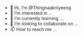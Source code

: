 - 👋 Hi, I’m @Thingnaakniyeeng
- 👀 I’m interested in ...
- 🌱 I’m currently learning ...
- 💞️ I’m looking to collaborate on ...
- 📫 How to reach me ...

<!---
Thingnaakniyeeng/Thingnaakniyeeng is a ✨ special ✨ repository because its `README.md` (this file) appears on your GitHub profile.
You can click the Preview link to take a look at your changes.
--->
